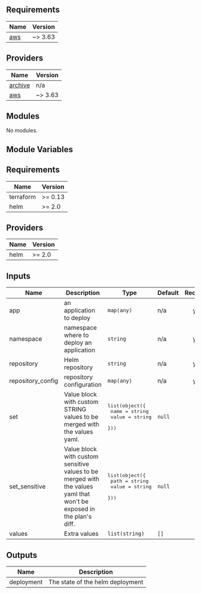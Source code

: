 ## Requirements

| Name | Version |
|------|---------|
| <a name="requirement_aws"></a> [aws](#requirement\_aws) | ~> 3.63 |

## Providers

| Name | Version |
|------|---------|
| <a name="provider_archive"></a> [archive](#provider\_archive) | n/a |
| <a name="provider_aws"></a> [aws](#provider\_aws) | ~> 3.63 |

## Modules

No modules.

## Module Variables

<!-- BEGINNING OF PRE-COMMIT-TERRAFORM DOCS HOOK -->
## Requirements

| Name | Version |
|------|---------|
| terraform | >= 0.13 |
| helm | >= 2.0 |

## Providers

| Name | Version |
|------|---------|
| helm | >= 2.0 |

## Inputs

| Name | Description | Type | Default | Required |
|------|-------------|------|---------|:--------:|
| app | an application to deploy | `map(any)` | n/a | yes |
| namespace | namespace where to deploy an application | `string` | n/a | yes |
| repository | Helm repository | `string` | n/a | yes |
| repository\_config | repository configuration | `map(any)` | n/a | yes |
| set | Value block with custom STRING values to be merged with the values yaml. | <pre>list(object({<br>    name  = string<br>    value = string<br>  }))</pre> | `null` | no |
| set\_sensitive | Value block with custom sensitive values to be merged with the values yaml that won't be exposed in the plan's diff. | <pre>list(object({<br>    path  = string<br>    value = string<br>  }))</pre> | `null` | no |
| values | Extra values | `list(string)` | `[]` | no |

## Outputs

| Name | Description |
|------|-------------|
| deployment | The state of the helm deployment | 